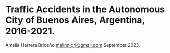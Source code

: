 # Traffic Accidents in the Autonomous City of Buenos Aires, Argentina, 2016-2021.
Amelia Herrera Briceño
melinnicri@gmail.com
September 2023.
